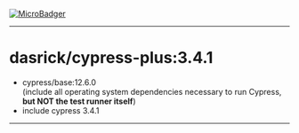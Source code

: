 [![MicroBadger][microbadger-image]][microbadger-url]

***

# dasrick/cypress-plus:3.4.1

* cypress/base:12.6.0 <br>(include all operating system dependencies necessary to run Cypress, **but NOT the test runner itself**)
* include cypress 3.4.1

***

[microbadger-image]: https://images.microbadger.com/badges/image/dasrick/cypress-plus:3.4.1.svg
[microbadger-url]: https://microbadger.com/images/dasrick/cypress-plus:3.4.1
